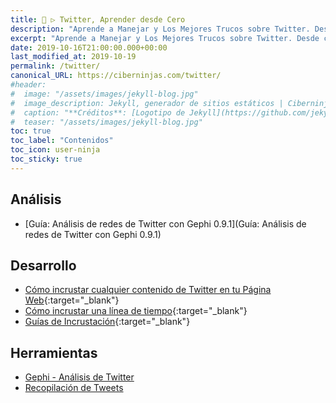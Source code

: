 ```yaml
---
title: 🐤 ▷ Twitter, Aprender desde Cero
description: "Aprende a Manejar y Los Mejores Trucos sobre Twitter. Desde cero todo lo que debes saber"
excerpt: "Aprende a Manejar y Los Mejores Trucos sobre Twitter. Desde cero todo lo que debes saber"
date: 2019-10-16T21:00:00.000+00:00
last_modified_at: 2019-10-19
permalink: /twitter/
canonical_URL: https://ciberninjas.com/twitter/
#header:
#  image: "/assets/images/jekyll-blog.jpg"
#  image_description: Jekyll, generador de sitios estáticos | Ciberninjas
#  caption: "**Créditos**: [Logotipo de Jekyll](https://github.com/jekyll/brand) extraído del repositorio de Marketing de Jekyll. Edición y montaje de Elaboración Propia"
#  teaser: "/assets/images/jekyll-blog.jpg"
toc: true
toc_label: "Contenidos"
toc_icon: user-ninja
toc_sticky: true
---
```


## Análisis

* [Guía: Análisis de redes de Twitter con Gephi 0.9.1](Guía: Análisis de redes de Twitter con Gephi 0.9.1)

## Desarrollo

* [Cómo incrustar cualquier contenido de Twitter en tu Página Web](https://publish.twitter.com/#){:target="_blank"}
* [Cómo incrustar una línea de tiempo](https://help.twitter.com/en/using-twitter/embed-twitter-feed){:target="_blank"}
* [Guías de Incrustación](https://developer.twitter.com/en/docs/twitter-for-websites/embedded-tweets/overview){:target="_blank"}

## Herramientas

* [Gephi - Análisis de Twitter](https://gephi.org/)
* [Recopilación de Tweets](https://guides.libraries.psu.edu/c.php?g=796631&p=5698003)
